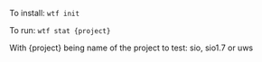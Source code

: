 
To install: `wtf init`

To run: `wtf stat {project}`

With {project} being name of the project to test: sio, sio1.7 or uws

